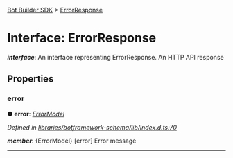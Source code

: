 [Bot Builder SDK](../README.md) > [ErrorResponse](../interfaces/botbuilder.errorresponse.md)



# Interface: ErrorResponse

*__interface__*: An interface representing ErrorResponse. An HTTP API response



## Properties
<a id="error"></a>

###  error

**●  error**:  *[ErrorModel](botbuilder.errormodel.md)* 

*Defined in [libraries/botframework-schema/lib/index.d.ts:70](https://github.com/Microsoft/botbuilder-js/blob/99f6a4a/libraries/botframework-schema/lib/index.d.ts#L70)*


*__member__*: {ErrorModel} [error] Error message





___


